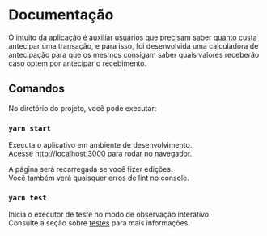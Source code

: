 # Documentação

O intuito da aplicação é auxiliar usuários que precisam saber quanto custa antecipar uma transação, e para isso, foi desenvolvida uma calculadora de antecipação para que os mesmos consigam saber quais valores receberão caso optem por antecipar o recebimento.

## Comandos

No diretório do projeto, você pode executar:

### `yarn start`

Executa o aplicativo em ambiente de desenvolvimento.\
Acesse [http://localhost:3000](http://localhost:3000) para rodar no navegador.

A página será recarregada se você fizer edições.\
Você também verá quaisquer erros de lint no console.

### `yarn test`

Inicia o executor de teste no modo de observação interativo.\
Consulte a seção sobre [testes](https://facebook.github.io/create-react-app/docs/running-tests) para mais informações.
